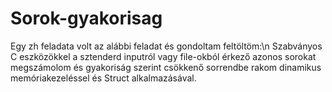 # Sorok-gyakorisag
Egy zh feladata volt az alábbi feladat és gondoltam feltöltöm:\n
Szabványos C eszközökkel a sztenderd inputról vagy file-okból érkező azonos sorokat megszámolom és gyakoriság szerint csökkenő sorrendbe rakom dinamikus memóriakezeléssel és Struct alkalmazásával.
